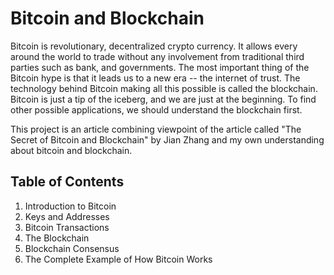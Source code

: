 # Bitcoin and Blockchain 
Bitcoin is revolutionary, decentralized crypto currency. It allows every around the world to trade without any involvement from traditional third parties such as bank, and governments. The most important thing of the Bitcoin hype is that it leads us to a new era -- the internet of trust. The technology behind Bitcoin making all this possible is called the blockchain. Bitcoin is just a tip of the iceberg, and we are just at the beginning. To find other possible applications, we should understand the blockchain first.

This project is an article combining viewpoint of the article called "The Secret of Bitcoin and Blockchain" by Jian Zhang and my own understanding about bitcoin and blockchain.

## Table of Contents
1. Introduction to Bitcoin
2. Keys and Addresses
3. Bitcoin Transactions
4. The Blockchain
5. Blockchain Consensus
6. The Complete Example of How Bitcoin Works
